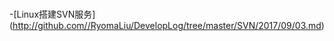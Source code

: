 #
<!--Markdown TOC -->
-[Linux搭建SVN服务]
(http://github.com//RyomaLiu/DevelopLog/tree/master/SVN/2017/09/03.md)
